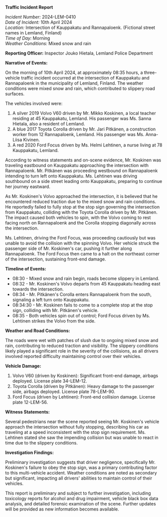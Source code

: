 **Traffic Incident Report**

*Incident Number:* 2024-LEM-0410  
*Date of Incident:* 10th April 2024  
*Location:* Intersection of Kauppakatu and Rannapaloenk. (Fictional street names in Lemland, Finland)  
*Time of Day:* Morning  
*Weather Conditions:* Mixed snow and rain  

**Reporting Officer:** Inspector Jouko Hietala, Lemland Police Department

**Narrative of Events:**

On the morning of 10th April 2024, at approximately 08:35 hours, a three-vehicle traffic incident occurred at the intersection of Kauppakatu and Rannapaloenk in the municipality of Lemland, Finland. The weather conditions were mixed snow and rain, which contributed to slippery road surfaces.

The vehicles involved were:
1. A silver 2019 Volvo V60 driven by Mr. Mikko Koskinen, a local teacher residing at 45 Kauppakatu, Lemland. His passenger was Ms. Sanna Hietala, also a resident of Lemland.
2. A blue 2017 Toyota Corolla driven by Mr. Jari Pitkänen, a construction worker from 12 Rannapaloenk, Lemland. His passenger was Ms. Anna-Liisa Kivinen.
3. A red 2020 Ford Focus driven by Ms. Helmi Lehtinen, a nurse living at 78 Kauppakatu, Lemland.

According to witness statements and on-scene evidence, Mr. Koskinen was traveling eastbound on Kauppakatu approaching the intersection with Rannapaloenk. Mr. Pitkänen was proceeding westbound on Rannapaloenk intending to turn left onto Kauppakatu. Ms. Lehtinen was driving southbound on a side street leading onto Kauppakatu, preparing to continue her journey eastward.

As Mr. Koskinen's Volvo approached the intersection, it is believed that he encountered reduced traction due to the mixed snow and rain conditions. He reportedly failed to fully stop at the stop sign governing the intersection from Kauppakatu, colliding with the Toyota Corolla driven by Mr. Pitkänen. The impact caused both vehicles to spin, with the Volvo coming to rest facing north on Rannapaloenk and the Corolla stopping diagonally across the intersection.

Ms. Lehtinen, driving the Ford Focus, was proceeding cautiously but was unable to avoid the collision with the spinning Volvo. Her vehicle struck the passenger side of Mr. Koskinen's car, pushing it further along Rannapaloenk. The Ford Focus then came to a halt on the northeast corner of the intersection, sustaining front-end damage.

**Timeline of Events:**

- 08:30 - Mixed snow and rain begin, roads become slippery in Lemland.
- 08:32 - Mr. Koskinen's Volvo departs from 45 Kauppakatu heading east towards the intersection.
- 08:34 - Mr. Pitkänen's Corolla enters Rannapaloenk from the south, signaling a left turn onto Kauppakatu.
- 08:34:30 - Mr. Koskinen fails to come to a complete stop at the stop sign, colliding with Mr. Pitkänen's vehicle.
- 08:35 - Both vehicles spin out of control; Ford Focus driven by Ms. Lehtinen strikes the Volvo from the side.

**Weather and Road Conditions:**

The roads were wet with patches of slush due to ongoing mixed snow and rain, contributing to reduced traction and visibility. The slippery conditions likely played a significant role in the severity of the collisions, as all drivers involved reported difficulty maintaining control over their vehicles.

**Vehicle Damage:**

1. Volvo V60 (driven by Koskinen): Significant front-end damage, airbags deployed. License plate 34-LEM-12.
2. Toyota Corolla (driven by Pitkänen): Heavy damage to the passenger side, airbags deployed. License plate 78-LEM-90.
3. Ford Focus (driven by Lehtinen): Front-end collision damage. License plate 12-LEM-56.

**Witness Statements:**

Several pedestrians near the scene reported seeing Mr. Koskinen's vehicle approach the intersection without fully stopping, describing his car as traveling at a speed inconsistent with the stop sign requirement. Ms. Lehtinen stated she saw the impending collision but was unable to react in time due to the slippery conditions.

**Investigation Findings:**

Preliminary investigation suggests that driver negligence, specifically Mr. Koskinen's failure to obey the stop sign, was a primary contributing factor to this multi-vehicle accident. Weather conditions are noted as secondary but significant, impacting all drivers' abilities to maintain control of their vehicles.

This report is preliminary and subject to further investigation, including toxicology reports for alcohol and drug impairment, vehicle black box data analysis, and detailed forensic examination of the scene. Further updates will be provided as new information becomes available.